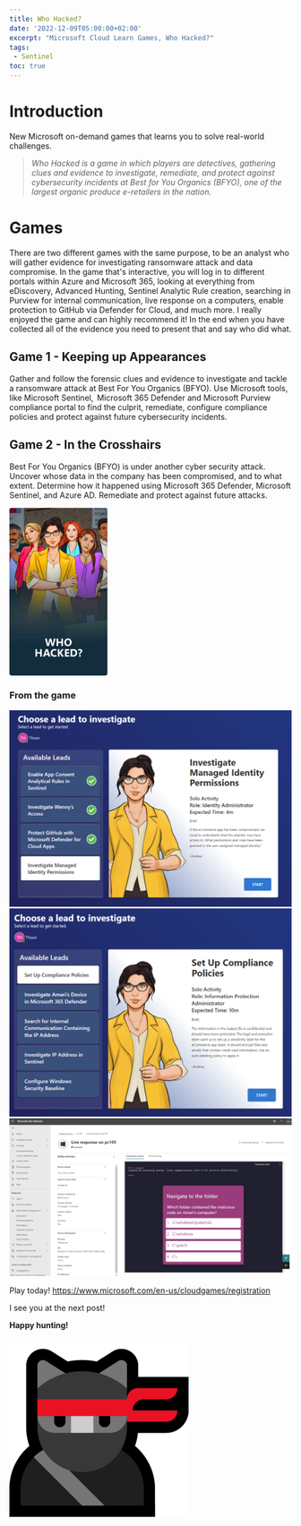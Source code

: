 ```yaml
---
title: Who Hacked?
date: '2022-12-09T05:00:00+02:00'
excerpt: "Microsoft Cloud Learn Games, Who Hacked?"
tags: 
 - Sentinel
toc: true
---
```

# Introduction
New Microsoft on-demand games that learns you to solve real-world challenges.
> *Who Hacked is a game in which players are detectives, gathering clues and evidence to investigate, remediate, and protect against cybersecurity incidents at Best for You Organics (BFYO), one of the largest organic produce e-retailers in the nation.*

# Games

There are two different games with the same purpose, to be an analyst who will gather evidence for investigating ransomware attack and data compromise. In the game that's interactive, you will log in to different portals within Azure and Microsoft 365, looking at everything from eDiscovery, Advanced Hunting, Sentinel Analytic Rule creation, searching in Purview for internal communication, live response on a computers, enable protection to GitHub via Defender for Cloud, and much more. I really enjoyed the game and can highly recommend it! In the end when you have collected all of the evidence you need to present that and say who did what. 

## Game 1 - Keeping up Appearances

Gather and follow the forensic clues and evidence to investigate and tackle a ransomware attack at Best For You Organics (BFYO). Use Microsoft tools, like Microsoft Sentinel,  Microsoft 365 Defender and Microsoft Purview compliance portal to find the culprit, remediate, configure compliance policies and protect against future cybersecurity incidents.

## Game 2 - In the Crosshairs

Best For You Organics (BFYO) is under another cyber security attack. Uncover whose data in the company has been compromised, and to what extent. Determine how it happened using Microsoft 365 Defender, Microsoft Sentinel, and Azure AD. Remediate and protect against future attacks.

![](/assets/card-img-who-hacked.png)

### From the game
![](/assets/WhoHacked_1.png)
![](/assets/WhoHacked_2.png)
![](/assets/WhoHacked_3.png)

Play today!
<https://www.microsoft.com/en-us/cloudgames/registration> 

I see you at the next post!

**Happy hunting!**

![Ninja Cat](/assets/ninja-cat.png)